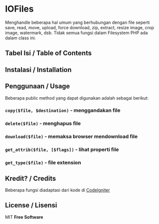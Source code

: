 # IOFiles
Menghandle beberapa hal umum yang berhubungan dengan file seperti save, read, move, upload, force download, zip, extract, resize image, crop image, watermark, dsb.  Tidak semua fungsi dalam Filesystem PHP ada dalam class ini.

## Tabel Isi / Table of Contents


## Instalasi / Installation


## Penggunaan / Usage
Beberapa public method yang dapat digunakan adalah sebagai berikut:
### `copy($file, $destination)` - menggandakan file

### `delete($file)` - menghapus file

### `download($file)` - memaksa browser mendownload file

### `get_attrib($file, [$flags])` - lihat properti file

### `get_type($file)` - file extension

## Kredit? / Credits
Beberapa fungsi diadaptasi dari kode di [CodeIgniter](http://codeigniter.com)

## License / Lisensi
MIT
__Free Software__
